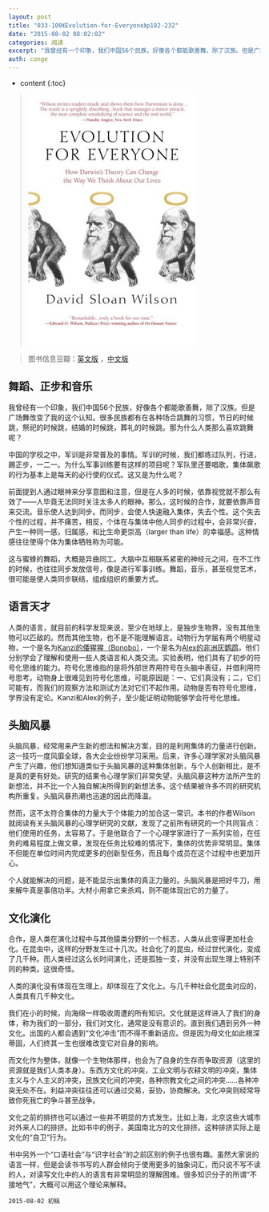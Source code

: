 ```yaml
---
layout: post
title: "033-100《Evolution-for-Everyone》p182-232"
date: "2015-08-02 08:02:02"
categories: 阅读
excerpt: "我曾经有一个印象，我们中国56个民族，好像各个都能歌善舞，除了汉族。但是广场舞改变了我的这个认知。很多民族都有在各种场合跳舞的习惯，节日的时候跳，祭祀的时候跳，结婚的时候跳，葬礼的时候跳。那为什么人类那么喜欢跳舞呢..."
auth: conge
---
```

* content
{:toc}

>  ![Evolution for Everyone 封面](/assets/images/阅读/118382-82fb2ece17c628e9.jpg)

> 图书信息豆瓣：[英文版](http://book.douban.com/subject/2570988/) ，[中文版](http://book.douban.com/subject/10588813/)

## 舞蹈、正步和音乐

我曾经有一个印象，我们中国56个民族，好像各个都能歌善舞，除了汉族。但是广场舞改变了我的这个认知。很多民族都有在各种场合跳舞的习惯，节日的时候跳，祭祀的时候跳，结婚的时候跳，葬礼的时候跳。那为什么人类那么喜欢跳舞呢？

中国的学校之中，军训是非常普及的事情。军训的时候，我们都练过队列，行进，踢正步，一二一。为什么军事训练要有这样的项目呢？军队里还要唱歌，集体飙歌的行为基本上是每天的必行使的仪式。这又是为什么呢？

前面提到人通过眼神来分享意图和注意，但是在人多的时候，依靠视觉就不那么有效了——人毕竟无法同时关注太多人的眼神。那么，这时候的合作，就要依靠声音来交流。音乐使人达到同步。而同步，会使人快速融入集体，失去个性。这个失去个性的过程，并不痛苦，相反，个体在与集体中他人同步的过程中，会非常兴奋，产生一种同一感，归属感，和比生命更崇高（larger than life）的幸福感。这种情感往往使得个体为集体牺牲称为可能。

这与蜜蜂的舞蹈，大概是异曲同工。大脑中互相联系紧密的神经元之间，在不工作的时候，也往往同步发放信号，像是进行军事训练。舞蹈，音乐，甚至视觉艺术，很可能是使人类同步联结，组成组织的重要方式。

## 语言天才

人类的语言，就目前的科学发现来说，至少在地球上，是独步生物界，没有其他生物可以匹敌的。然而其他生物，也不是不能理解语言。动物行为学届有两个明星动物，一个是名为[Kanzi的倭猩猩（Bonobo）](http://v.youku.com/v_show/id_XMjMxNzk2ODYw.html)，一个是名为[Alex的非洲灰鹦鹉](http://alexfoundation.org/)，他们分别学会了理解和使用一些人类语言和人类交流。实验表明，他们具有了初步的符号化思维的能力。符号化思维指的是将外部世界用符号在头脑中表征，并借利用符号思考。动物身上很难见到符号化思维，可能原因是：一、它们真没有；二，它们可能有，而我们的观察方法和测试方法对它们不起作用。动物是否有符号化思维，学界没有定论。Kanzi和Alex的例子，至少能证明动物能够学会符号化思维。

## 头脑风暴

头脑风暴，经常用来产生新的想法和解决方案，目的是利用集体的力量进行创新。这一技巧一度风靡全球，各大企业纷纷学习采用。后来，许多心理学家对头脑风暴产生了兴趣，他们想知道类似于头脑风暴的这种集体创新，与个人创新相比，是不是真的更有好处。研究的结果令心理学家们非常失望，头脑风暴这种方法所产生的新想法，并不比一个人独自解决所得到的新想法多。这个结果被许多不同的研究机构所重复。头脑风暴热潮也迅速的因此而降温。

然而，这不太符合集体的力量大于个体能力的加合这一常识。本书的作者Wilson就阅读有关头脑风暴的心理学研究的文献，发现了之前所有研究的一个共同盲点：他们使用的任务，太容易了。于是他联合了一个心理学家进行了一系列实验，在任务的难易程度上做文章，发现在任务比较难的情况下，集体的优势非常明显。集体不但能在单位时间内完成更多的创新型任务，而且每个成员在这个过程中也更加开心。

个人就能解决的问题，是不能显示出集体的真正力量的。头脑风暴是把好牛刀，用来解牛真是事倍功半。大材小用拿它来杀鸡，则不能体现出它的力量了。

## 文化演化

合作，是人类在演化过程中与其他猿类分野的一个标志，人类从此变得更加社会化。在昆虫中，这样的分野发生过十几次。社会化了的昆虫，经过世代演化，变成了几千种。而人类经过这么长时间演化，还是孤独一支，并没有出现生理上特别不同的种类。这很奇怪。

人类的演化没有体现在生理上，却体现在了文化上。与几千种社会化昆虫对应的，人类具有几千种文化。

我们在小的时候，向海绵一样吸收周遭的所有知识。文化就是这样进入了我们的身体，称为我们的一部分，我们对文化，通常是没有意识的。直到我们遇到另外一种文化。出国的人都会遇到“文化冲击”而不得不重新适应。但是因为母文化如此根深蒂固，人们终其一生也很难改变它对自身的影响。

而文化作为整体，就像一个生物体那样，也会为了自身的生存而争取资源（这里的资源就是我们人类本身）。东西方文化的冲突，工业文明与农耕文明的冲突，集体主义与个人主义的冲突，民族文化间的冲突，各种宗教文化之间的冲突……各种冲突无处不在。利益冲突往往还可以通过交易，妥协，协商解决。文化冲突则经常导致你死我亡的争斗甚至战争。

文化之前的排挤也可以通过一些并不明显的方式发生。比如上海，北京这些大城市对外来人口的排挤。比如书中的例子，美国南北方的文化排挤。这种排挤实际上是文化的“自卫”行为。

书中另外一个“口语社会”与“识字社会”的之前区别的例子也很有趣。虽然大家说的语言一样，但是会读书书写的人群会倾向于使用更多的抽象词汇，而只说不写不读的人，对读写文化中的人的语言有非常明显的理解困难。很多知识分子的所谓“不接地气”，大概可以用这个理论来解释。

```
2015-08-02 初稿
```
